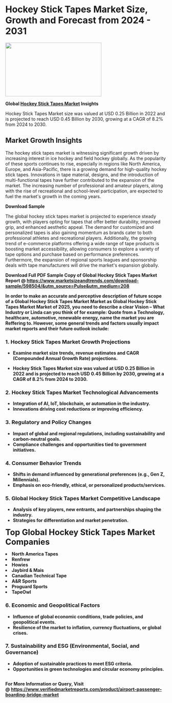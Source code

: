 <H1>Hockey Stick Tapes Market Size, Growth and Forecast from 2024 - 2031</H1><img class="aligncenter size-medium wp-image-584254" src="https://thirdeyenews.in/wp-content/uploads/2024/09/Global-Market-Research-300x168.jpeg" alt="" width="300" height="168" /><p><strong>Global&nbsp;<a href="https://www.marketsizeandtrends.com/download-sample/598504/&amp;utm_source=Pulse&amp;utm_medium=208">Hockey Stick Tapes Market</a> Insights</strong></p><p>Hockey Stick Tapes Market size was valued at USD 0.25 Billion in 2022 and is projected to reach USD 0.45 Billion by 2030, growing at a CAGR of 8.2% from 2024 to 2030.</p><p><h2>Market Growth Insights</h2> <p>The hockey stick tapes market is witnessing significant growth driven by increasing interest in ice hockey and field hockey globally. As the popularity of these sports continues to rise, especially in regions like North America, Europe, and Asia-Pacific, there is a growing demand for high-quality hockey stick tapes. Innovations in tape material, designs, and the introduction of multi-functional tapes have further contributed to the expansion of the market. The increasing number of professional and amateur players, along with the rise of recreational and school-level participation, are expected to fuel the market's growth in the coming years.</p> <p><strong>Download Sample</strong></p> <p>The global hockey stick tapes market is projected to experience steady growth, with players opting for tapes that offer better durability, improved grip, and enhanced aesthetic appeal. The demand for customized and personalized tapes is also gaining momentum as brands cater to both professional athletes and recreational players. Additionally, the growing trend of e-commerce platforms offering a wide range of tape products is boosting market accessibility, allowing consumers to explore a variety of tape options and purchase based on performance preferences. Furthermore, the expansion of regional sports leagues and sponsorship deals with tape manufacturers will drive the market's expansion globally.</p> <p><strong></p><p><span class=""><strong>Download Full PDF Sample Copy of Global Hockey Stick Tapes Market Report</strong> @ <a href="https://www.marketsizeandtrends.com/download-sample/598504/&amp;utm_source=Pulse&amp;utm_medium=208" target="_blank">https://www.marketsizeandtrends.com/download-sample/598504/&amp;utm_source=Pulse&amp;utm_medium=208</a></span></p><p>In order to make an accurate and perceptive description of future scope of a Global&nbsp;Hockey Stick Tapes Market Market as Global&nbsp;Hockey Stick Tapes Market Market of 2025, you need to describe a clear Vision &ndash; What Industry or Linda can you think of for example: Quote from a Technology, healthcare, automotive, renewable energy, name the market you are Reffering to. However, some general trends and factors usually impact market reports and their future outlook include:</p><h3>1.&nbsp;<strong>Hockey Stick Tapes Market Growth Projections</strong></h3><ul><li>Examine market size trends, revenue estimates and CAGR (Compounded Annual Growth Rate) projections.</li><li><p>Hockey Stick Tapes Market size was valued at USD 0.25 Billion in 2022 and is projected to reach USD 0.45 Billion by 2030, growing at a CAGR of 8.2% from 2024 to 2030.</p></li></ul><h3>2.&nbsp;<strong>Hockey Stick Tapes Market Technological Advancements</strong></h3><ul><li>Integration of AI, IoT, blockchain, or automation in the industry.</li><li>Innovations driving cost reductions or improving efficiency.</li></ul><h3>3.&nbsp;<strong>Regulatory and Policy Changes</strong></h3><ul><li>Impact of global and regional regulations, including sustainability and carbon-neutral goals.</li><li>Compliance challenges and opportunities tied to government initiatives.</li></ul><h3>4.&nbsp;<strong>Consumer Behavior Trends</strong></h3><ul><li>Shifts in demand influenced by generational preferences (e.g., Gen Z, Millennials).</li><li>Emphasis on eco-friendly, ethical, or personalized products/services.</li></ul><h3>5.&nbsp;<strong>Global Hockey Stick Tapes Market Competitive Landscape</strong></h3><ul><li>Analysis of key players, new entrants, and partnerships shaping the industry.</li><li>Strategies for differentiation and market penetration.</li></ul><p data-pm-slice="1 1 []"><span style="color: inherit; font-family: inherit; font-size: 25px;">Top Global Hockey Stick Tapes Market Companies</span></p><div class="" data-test-id=""><p><li>North America Tapes</li><li> Renfrew</li><li> Howies</li><li> Jaybird & Mais</li><li> Canadian Technical Tape</li><li> A&R Sports</li><li> Proguard Sports</li><li> TapeOwl</li></p></div><h3>6.&nbsp;<strong>Economic and Geopolitical Factors</strong></h3><ul><li>Influence of global economic conditions, trade policies, and geopolitical events.</li><li>Resilience of the market to inflation, currency fluctuations, or global crises.</li></ul><h3>7.&nbsp;<strong>Sustainability and ESG (Environmental, Social, and Governance)</strong></h3><ul><li>Adoption of sustainable practices to meet ESG criteria.</li><li>Opportunities in green technologies and circular economy principles.</li></ul><h2><strong style="font-size: 14px;">For More Information or Query, Visit @&nbsp;</strong><a style="background-color: #ffffff; font-size: 14px;" href="https://www.marketsizeandtrends.com/report/hockey-stick-tapes-market/" target="_blank">https://www.verifiedmarketreports.com/product/airport-passenger-boarding-bridge-market</a></h2>
